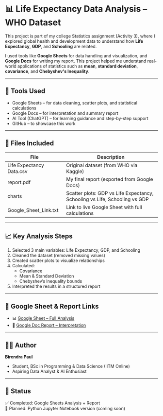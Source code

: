 # 📊 Life Expectancy Data Analysis – WHO Dataset

This project is part of my college Statistics assignment (Activity 3), where I explored global health and development data to understand how **Life Expectancy**, **GDP**, and **Schooling** are related.

I used tools like **Google Sheets** for data handling and visualization, and **Google Docs** for writing my report. This project helped me understand real-world applications of statistics such as **mean**, **standard deviation**, **covariance**, and **Chebyshev's Inequality**.

---

## 🔧 Tools Used
- Google Sheets – for data cleaning, scatter plots, and statistical calculations
- Google Docs – for interpretation and summary report
- AI Tool (ChatGPT) – for learning guidance and step-by-step support
- GitHub – to showcase this work

---

## 📁 Files Included

| File | Description |
|------|-------------|
| Life Expectancy Data.csv | Original dataset (from WHO via Kaggle) |
| report.pdf | My final report (exported from Google Docs) |
| charts | Scatter plots: GDP vs Life Expectancy, Schooling vs Life, Schooling vs GDP |
| Google_Sheet_Link.txt | Link to live Google Sheet with full calculations |

---

## 📈 Key Analysis Steps

1. Selected 3 main variables: Life Expectancy, GDP, and Schooling
2. Cleaned the dataset (removed missing values)
3. Created scatter plots to visualize relationships
4. Calculated:
   - Covariance
   - Mean & Standard Deviation
   - Chebyshev’s Inequality bounds
5. Interpreted the results in a structured report

---

## 🔗 Google Sheet & Report Links

- 📊 [Google Sheet – Full Analysis](https://docs.google.com/spreadsheets/d/1_RCE-ibECMLY6IEvw1Uwaf4LIPw4tdy-tO14ge7tFAo/edit?usp=sharing)
- 📄 [Google Doc Report – Interpretation](https://docs.google.com/document/d/1DmjJ8-a7rBAIyQWE4bUa33sXFc07p4WUzJA3LwShpEM/edit?usp=sharing)



---

## 🙋‍♂️ Author

**Birendra Paul**  
- Student, BSc in Programming & Data Science (IITM Online)  
- Aspiring Data Analyst & AI Enthusiast  
  

---

## 📌 Status

✅ Completed: Google Sheets Analysis + Report  
🧪 Planned: Python Jupyter Notebook version (coming soon)

